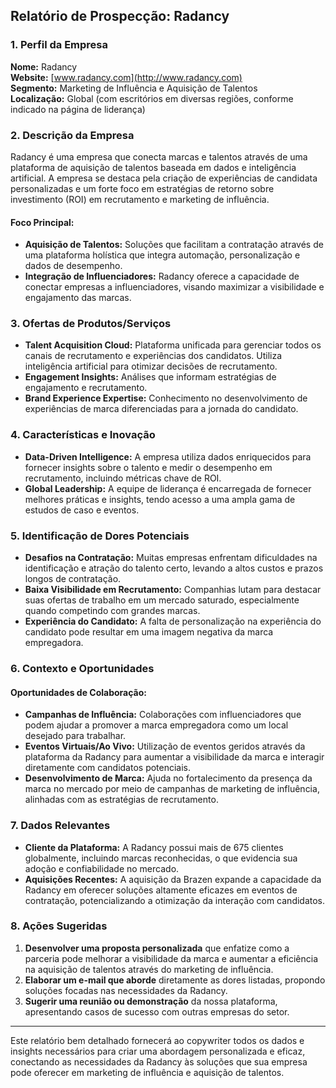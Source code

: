 ## Relatório de Prospecção: Radancy

### 1. Perfil da Empresa

**Nome:** Radancy  
**Website:** [www.radancy.com](http://www.radancy.com)  
**Segmento:** Marketing de Influência e Aquisição de Talentos  
**Localização:** Global (com escritórios em diversas regiões, conforme indicado na página de liderança)  

### 2. Descrição da Empresa

Radancy é uma empresa que conecta marcas e talentos através de uma plataforma de aquisição de talentos baseada em dados e inteligência artificial. A empresa se destaca pela criação de experiências de candidata personalizadas e um forte foco em estratégias de retorno sobre investimento (ROI) em recrutamento e marketing de influência.

#### Foco Principal:
- **Aquisição de Talentos:** Soluções que facilitam a contratação através de uma plataforma holística que integra automação, personalização e dados de desempenho.
- **Integração de Influenciadores:** Radancy oferece a capacidade de conectar empresas a influenciadores, visando maximizar a visibilidade e engajamento das marcas.

### 3. Ofertas de Produtos/Serviços

- **Talent Acquisition Cloud:** Plataforma unificada para gerenciar todos os canais de recrutamento e experiências dos candidatos. Utiliza inteligência artificial para otimizar decisões de recrutamento.
- **Engagement Insights:** Análises que informam estratégias de engajamento e recrutamento.
- **Brand Experience Expertise:** Conhecimento no desenvolvimento de experiências de marca diferenciadas para a jornada do candidato.

### 4. Características e Inovação

- **Data-Driven Intelligence:** A empresa utiliza dados enriquecidos para fornecer insights sobre o talento e medir o desempenho em recrutamento, incluindo métricas chave de ROI.
- **Global Leadership:** A equipe de liderança é encarregada de fornecer melhores práticas e insights, tendo acesso a uma ampla gama de estudos de caso e eventos.

### 5. Identificação de Dores Potenciais

- **Desafios na Contratação:** Muitas empresas enfrentam dificuldades na identificação e atração do talento certo, levando a altos custos e prazos longos de contratação.
- **Baixa Visibilidade em Recrutamento:** Companhias lutam para destacar suas ofertas de trabalho em um mercado saturado, especialmente quando competindo com grandes marcas.
- **Experiência do Candidato:** A falta de personalização na experiência do candidato pode resultar em uma imagem negativa da marca empregadora.

### 6. Contexto e Oportunidades

#### Oportunidades de Colaboração:
- **Campanhas de Influência:** Colaborações com influenciadores que podem ajudar a promover a marca empregadora como um local desejado para trabalhar.
- **Eventos Virtuais/Ao Vivo:** Utilização de eventos geridos através da plataforma da Radancy para aumentar a visibilidade da marca e interagir diretamente com candidatos potenciais.
- **Desenvolvimento de Marca:** Ajuda no fortalecimento da presença da marca no mercado por meio de campanhas de marketing de influência, alinhadas com as estratégias de recrutamento.

### 7. Dados Relevantes

- **Cliente da Plataforma:** A Radancy possui mais de 675 clientes globalmente, incluindo marcas reconhecidas, o que evidencia sua adoção e confiabilidade no mercado.
- **Aquisições Recentes:** A aquisição da Brazen expande a capacidade da Radancy em oferecer soluções altamente eficazes em eventos de contratação, potencializando a otimização da interação com candidatos.

### 8. Ações Sugeridas

1. **Desenvolver uma proposta personalizada** que enfatize como a parceria pode melhorar a visibilidade da marca e aumentar a eficiência na aquisição de talentos através do marketing de influência.
2. **Elaborar um e-mail que aborde** diretamente as dores listadas, propondo soluções focadas nas necessidades da Radancy.
3. **Sugerir uma reunião ou demonstração** da nossa plataforma, apresentando casos de sucesso com outras empresas do setor.

---

Este relatório bem detalhado fornecerá ao copywriter todos os dados e insights necessários para criar uma abordagem personalizada e eficaz, conectando as necessidades da Radancy às soluções que sua empresa pode oferecer em marketing de influência e aquisição de talentos.